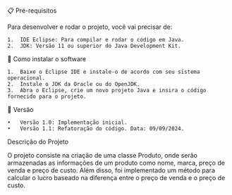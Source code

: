 📋 Pré-requisitos

Para desenvolver e rodar o projeto, você vai precisar de:

	1.	IDE Eclipse: Para compilar e rodar o código em Java.
	2.	JDK: Versão 11 ou superior do Java Development Kit.

🔧 Como instalar o software

	1.	Baixe o Eclipse IDE e instale-o de acordo com seu sistema operacional.
	2.	Instale o JDK da Oracle ou do OpenJDK.
	3.	Abra o Eclipse, crie um novo projeto Java e insira o código fornecido para o projeto.

📌 Versão

	•	Versão 1.0: Implementação inicial.
	•	Versão 1.1: Refatoração do código. Data: 09/09/2024.


Descrição do Projeto

O projeto consiste na criação de uma classe Produto, onde serão armazenadas as informações de um produto como nome, marca, preço de venda e preço de custo. Além disso, foi implementado um método para calcular o lucro baseado na diferença entre o preço de venda e o preço de custo.
